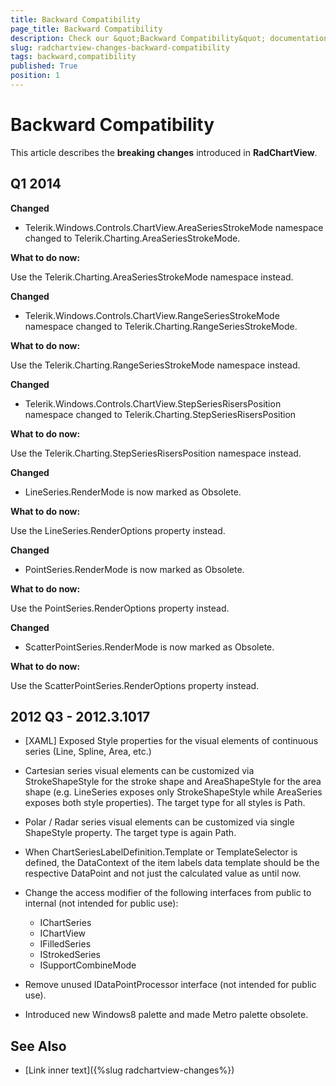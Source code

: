 ```yaml
---
title: Backward Compatibility
page_title: Backward Compatibility
description: Check our &quot;Backward Compatibility&quot; documentation article for the RadChartView {{ site.framework_name }} control.
slug: radchartview-changes-backward-compatibility
tags: backward,compatibility
published: True
position: 1
---
```


# Backward Compatibility



This article describes the __breaking changes__ introduced in __RadChartView__.
      

## Q1 2014
      

__Changed__

* Telerik.Windows.Controls.ChartView.AreaSeriesStrokeMode namespace changed to Telerik.Charting.AreaSeriesStrokeMode.            

__What to do now:__

Use the Telerik.Charting.AreaSeriesStrokeMode namespace instead. 

__Changed__

* Telerik.Windows.Controls.ChartView.RangeSeriesStrokeMode namespace changed to Telerik.Charting.RangeSeriesStrokeMode.            

__What to do now:__

Use the Telerik.Charting.RangeSeriesStrokeMode namespace instead.    

__Changed__

* Telerik.Windows.Controls.ChartView.StepSeriesRisersPosition namespace changed to Telerik.Charting.StepSeriesRisersPosition

__What to do now:__

Use the Telerik.Charting.StepSeriesRisersPosition namespace instead.

__Changed__

* LineSeries.RenderMode is now marked as Obsolete. 

__What to do now:__

Use the LineSeries.RenderOptions property instead.

__Changed__

* PointSeries.RenderMode is now marked as Obsolete. 

__What to do now:__

Use the PointSeries.RenderOptions property instead.

__Changed__

* ScatterPointSeries.RenderMode is now marked as Obsolete.             

__What to do now:__

Use the ScatterPointSeries.RenderOptions property instead.        

## 2012 Q3 - 2012.3.1017

* [XAML] Exposed Style properties for the visual elements of continuous series (Line, Spline, Area, etc.)            

* Cartesian series visual elements can be customized via StrokeShapeStyle for the stroke shape and AreaShapeStyle for the area shape (e.g. LineSeries exposes only StrokeShapeStyle while AreaSeries exposes both style properties). The target type for all styles is Path.                

* Polar / Radar series visual elements can be customized via single ShapeStyle property. The target type is again Path.                

* When ChartSeriesLabelDefinition.Template or TemplateSelector is defined, the DataContext of the item labels data template should be the respective DataPoint and not just the calculated value as until now.            

* Change the access modifier of the following interfaces from public to internal (not intended for public use):
	* IChartSeries
	* IChartView
	* IFilledSeries
	* IStrokedSeries
	* ISupportCombineMode

* Remove unused IDataPointProcessor interface (not intended for public use).            

* Introduced new Windows8 palette and made Metro palette obsolete.            

## See Also
 * [Link inner text]({%slug radchartview-changes%})